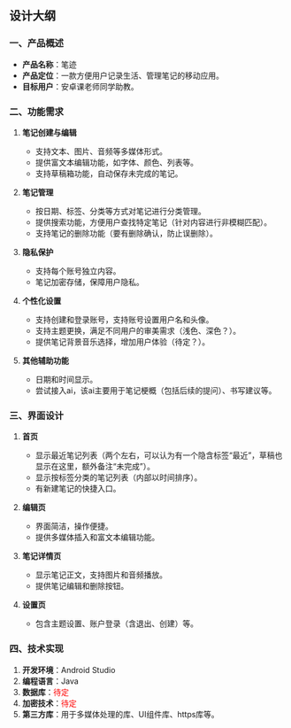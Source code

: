 ## 设计大纲

### 一、产品概述
- **产品名称**：笔迹
- **产品定位**：一款方便用户记录生活、管理笔记的移动应用。
- **目标用户**：安卓课老师同学助教。

### 二、功能需求
1. **笔记创建与编辑**
   - 支持文本、图片、音频等多媒体形式。
   - 提供富文本编辑功能，如字体、颜色、列表等。
   - 支持草稿箱功能，自动保存未完成的笔记。

2. **笔记管理**
   - 按日期、标签、分类等方式对笔记进行分类管理。
   - 提供搜索功能，方便用户查找特定笔记（针对内容进行非模糊匹配）。
   - 支持笔记的删除功能（要有删除确认，防止误删除）。

3. **隐私保护**
   - 支持每个账号独立内容。
   - 笔记加密存储，保障用户隐私。

4. **个性化设置**
   - 支持创建和登录账号，支持账号设置用户名和头像。
   - 支持主题更换，满足不同用户的审美需求（浅色、深色？）。
   - 提供笔记背景音乐选择，增加用户体验（待定？）。

5. **其他辅助功能**
   - 日期和时间显示。
   - 尝试接入ai，该ai主要用于笔记梗概（包括后续的提问）、书写建议等。

### 三、界面设计
1. **首页**
   - 显示最近笔记列表（两个左右，可以认为有一个隐含标签“最近”，草稿也显示在这里，额外备注“未完成”）。
   - 显示按标签分类的笔记列表（内部以时间排序）。
   - 有新建笔记的快捷入口。

2. **编辑页**
   - 界面简洁，操作便捷。
   - 提供多媒体插入和富文本编辑功能。

3. **笔记详情页**
   - 显示笔记正文，支持图片和音频播放。
   - 提供笔记编辑和删除按钮。

4. **设置页**
   - 包含主题设置、账户登录（含退出、创建）等。

### 四、技术实现
1. **开发环境**：Android Studio
2. **编程语言**：Java
3. **数据库**：<span style = "color: #FF0000">待定</span>
4. **加密技术**：<span style = "color: #FF0000">待定</span>
5. **第三方库**：用于多媒体处理的库、UI组件库、https库等。